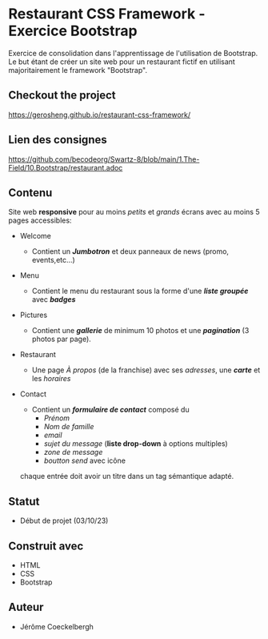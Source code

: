 # Restaurant CSS Framework - Exercice Bootstrap
Exercice de consolidation dans l'apprentissage de l'utilisation de Bootstrap. Le but étant de créer un site web pour un restaurant fictif en utilisant majoritairement le framework "Bootstrap".

## Checkout the project
https://gerosheng.github.io/restaurant-css-framework/

## Lien des consignes 
https://github.com/becodeorg/Swartz-8/blob/main/1.The-Field/10.Bootstrap/restaurant.adoc

## Contenu
Site web **responsive** pour au moins _petits_ et *grands* écrans avec au moins 5 pages accessibles:
- Welcome 
    - Contient un _**Jumbotron**_ et deux panneaux de news (promo, events,etc...)
- Menu
    - Contient le menu du restaurant sous la forme d'une _**liste groupée**_ avec _**badges**_
- Pictures
    - Contient une __*gallerie*__ de minimum 10 photos et une **_pagination_** (3 photos par page).
- Restaurant
    - Une page _À propos_ (de la franchise) avec ses _adresses_, une **_carte_** et les _horaires_
- Contact
    - Contient un **_formulaire de contact_** composé du 
        - _Prénom_
        - _Nom de famille_
        - _email_
        - _sujet du message_ (**liste drop-down** à options multiples)
        - _zone de message_
        - _boutton send_ avec icône

    chaque entrée doit avoir un titre dans un tag sémantique adapté.

## Statut
- Début de projet (03/10/23)
## Construit avec
- HTML
- CSS
- Bootstrap 

## Auteur

- Jérôme Coeckelbergh
